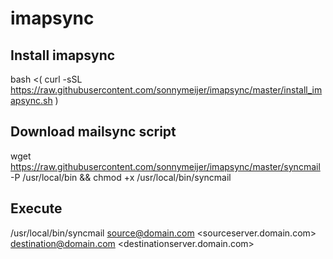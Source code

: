 # imapsync

## Install imapsync
bash <( curl -sSL https://raw.githubusercontent.com/sonnymeijer/imapsync/master/install_imapsync.sh )

## Download mailsync script
wget https://raw.githubusercontent.com/sonnymeijer/imapsync/master/syncmail -P /usr/local/bin && chmod +x /usr/local/bin/syncmail

## Execute
/usr/local/bin/syncmail <source@domain.com> <sourceserver.domain.com> <destination@domain.com> <destinationserver.domain.com>
